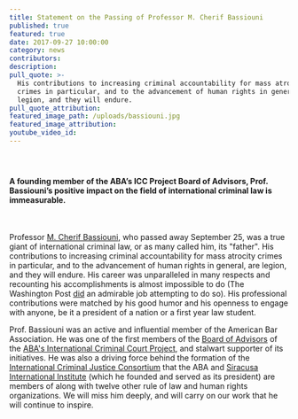 ```yaml
---
title: Statement on the Passing of Professor M. Cherif Bassiouni
published: true
featured: true
date: 2017-09-27 10:00:00
category: news
contributors:
description:
pull_quote: >-
  His contributions to increasing criminal accountability for mass atrocity
  crimes in particular, and to the advancement of human rights in general, are
  legion, and they will endure.
pull_quote_attribution:
featured_image_path: /uploads/bassiouni.jpg
featured_image_attribution:
youtube_video_id:
---
```



#### &nbsp;

#### A founding member of the ABA’s ICC Project Board of Advisors, Prof. Bassiouni’s positive impact on the field of international criminal law is immeasurable.

&nbsp;

Professor [M. Cherif Bassiouni](https://www.aba-icc.org/board-of-advisors/prof-mcherif-bassiouni/), who passed away September 25, was a true giant of international criminal law, or as many called him, its "father". His contributions to increasing criminal accountability for mass atrocity crimes in particular, and to the advancement of human rights in general, are legion, and they will endure. His career was unparalleled in many respects and recounting his accomplishments is almost impossible to do (The Washington Post [did](https://www.washingtonpost.com/local/obituaries/m-cherif-bassiouni-father-of-international-criminal-law-dies-at-79/2017/09/26/7a5e736c-a2c5-11e7-8cfe-d5b912fabc99_story.html?utm_term=.31248b430244) an admirable job attempting to do so). His professional contributions were matched by his good humor and his openness to engage with anyone, be it a president of a nation or a first year law student.&nbsp;

Prof. Bassiouni was an active and influential member of the American Bar Association. He was one of the first members of the [Board of Advisors](https://www.aba-icc.org/the-aba-icc-project/board-of-advisors/) of the [ABA's International Criminal Court Project](https://www.aba-icc.org/), and stalwart supporter of its initiatives. He was also a driving force behind the formation of the [International Criminal Justice Consortium](http://www.icj-consortium.org/) that the ABA and [Siracusa International Institute](http://www.siracusainstitute.org/portal/) (which he founded and served as its president) are members of along with twelve other rule of law and human rights organizations. We will miss him deeply, and will carry on our work that he will continue to inspire.